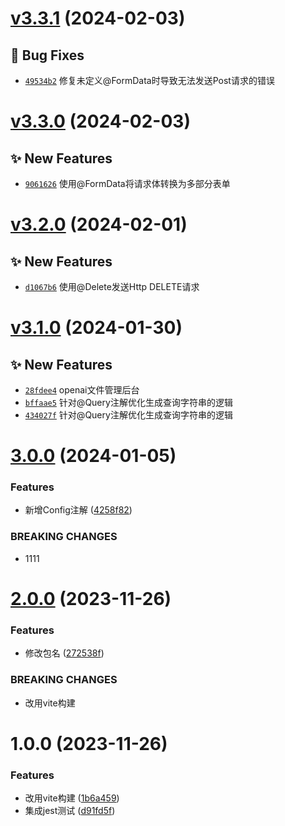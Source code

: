 # [v3.3.1](https://github.com/dongjak-extensions/http-client-ts/compare/v3.3.0...v3.3.1) (2024-02-03)

## 🐛 Bug Fixes
- [`49534b2`](https://github.com/dongjak-extensions/http-client-ts/commit/49534b2)  修复未定义@FormData时导致无法发送Post请求的错误

# [v3.3.0](https://github.com/dongjak-extensions/http-client-ts/compare/v3.2.0...v3.3.0) (2024-02-03)

## ✨ New Features
- [`9061626`](https://github.com/dongjak-extensions/http-client-ts/commit/9061626)  使用@FormData将请求体转换为多部分表单

# [v3.2.0](https://github.com/dongjak-extensions/http-client-ts/compare/v3.1.0...v3.2.0) (2024-02-01)

## ✨ New Features
- [`d1067b6`](https://github.com/dongjak-extensions/http-client-ts/commit/d1067b6)  使用@Delete发送Http DELETE请求

# [v3.1.0](https://github.com/dongjak-extensions/http-client-ts/compare/v3.0.0...v3.1.0) (2024-01-30)

## ✨ New Features
- [`28fdee4`](https://github.com/dongjak-extensions/http-client-ts/commit/28fdee4)  openai文件管理后台 
- [`bffaae5`](https://github.com/dongjak-extensions/http-client-ts/commit/bffaae5)  针对@Query注解优化生成查询字符串的逻辑 
- [`434027f`](https://github.com/dongjak-extensions/http-client-ts/commit/434027f)  针对@Query注解优化生成查询字符串的逻辑

# [3.0.0](https://github.com/dongjak-extensions/http-client-ts/compare/v2.0.0...v3.0.0) (2024-01-05)


### Features

* 新增Config注解 ([4258f82](https://github.com/dongjak-extensions/http-client-ts/commit/4258f82b8d4ca4587f25b15a16d21bf152f1e4f1))


### BREAKING CHANGES

* 1111

# [2.0.0](https://github.com/dongjak-extensions/http-client-ts/compare/v1.0.0...v2.0.0) (2023-11-26)


### Features

* 修改包名 ([272538f](https://github.com/dongjak-extensions/http-client-ts/commit/272538f82be2b36b60982a000a788e8d2aa454aa))


### BREAKING CHANGES

* 改用vite构建

# 1.0.0 (2023-11-26)


### Features

* 改用vite构建 ([1b6a459](https://github.com/dongjak-extensions/http-client-ts/commit/1b6a4594fef8ac916e8a6adb55c3575eddd3ad5e))
* 集成jest测试 ([d91fd5f](https://github.com/dongjak-extensions/http-client-ts/commit/d91fd5fa1ff629bd7fba3fefa05859c2633cc2c1))
